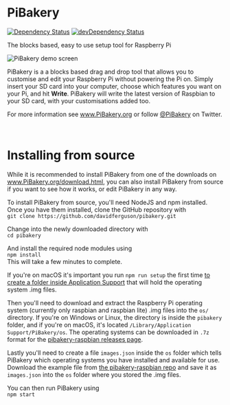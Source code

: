 # PiBakery

[![Dependency Status](https://img.shields.io/david/davidferguson/pibakery.svg?maxAge=2592000)](https://david-dm.org/davidferguson/pibakery)
[![devDependency Status](https://img.shields.io/david/dev/davidferguson/pibakery.svg?maxAge=2592000)](https://david-dm.org/davidferguson/pibakery)

The blocks based, easy to use setup tool for Raspberry Pi

![PiBakery demo screen](http://pibakery.org/img/blocks-on-workspace.png)

PiBakery is a a blocks based drag and drop tool that allows you to customise and edit your Raspberry Pi without powering the Pi on. Simply insert your SD card into your computer, choose which features you want on your Pi, and hit **Write**. PiBakery will write the latest version of Raspbian to your SD card, with your customisations added too.

For more information see www.PiBakery.org or follow [@PiBakery](http://twitter.com/PiBakery) on Twitter.

</br>

# Installing from source

While it is recommended to install PiBakery from one of the downloads on www.PiBakery.org/download.html, you can also install PiBakery from source if you want to see how it works, or edit PiBakery in any way.

To install PiBakery from source, you'll need NodeJS and npm installed. Once you have them installed, clone the GitHub repository with
</br>
`git clone https://github.com/davidferguson/pibakery.git`

Change into the newly downloaded directory with
</br>
`cd pibakery`

And install the required node modules using
</br>
`npm install`
</br>
This will take a few minutes to complete.

If you're on macOS it's important you run `npm run setup` the first time [to create a folder inside Application Support](https://github.com/davidferguson/pibakery/issues/29) that will hold the operating system  .img files.

Then you'll need to download and extract the Raspberry Pi operating system (currently only raspbian and raspbian lite) .img files into the `os/` directory. If you're on Windows or Linux, the directory is inside the `pibakery` folder, and if you're on macOS, it's located `/Library/Application Support/PiBakery/os`. The operating systems can be downloaded in `.7z` format for the [pibakery-raspbian releases page](https://github.com/davidferguson/pibakery-raspbian/releases).

Lastly you'll need to create a file `images.json` inside the `os` folder which tells PiBakery which operating systems you have installed and available for use. Download the example file from [the pibakery-raspbian repo](https://raw.githubusercontent.com/davidferguson/pibakery-raspbian/master/images.json) and save it as `images.json` into the `os` folder where you stored the .img files.

You can then run PiBakery using
</br>
`npm start`
